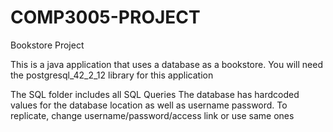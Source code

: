 # COMP3005-PROJECT
Bookstore Project

This is a java application that uses a database as a bookstore.
You will need the postgresql_42_2_12 library for this application

The SQL folder includes all SQL Queries
The database has hardcoded values for the database location as well as username password. To replicate, change username/password/access link or use same ones
